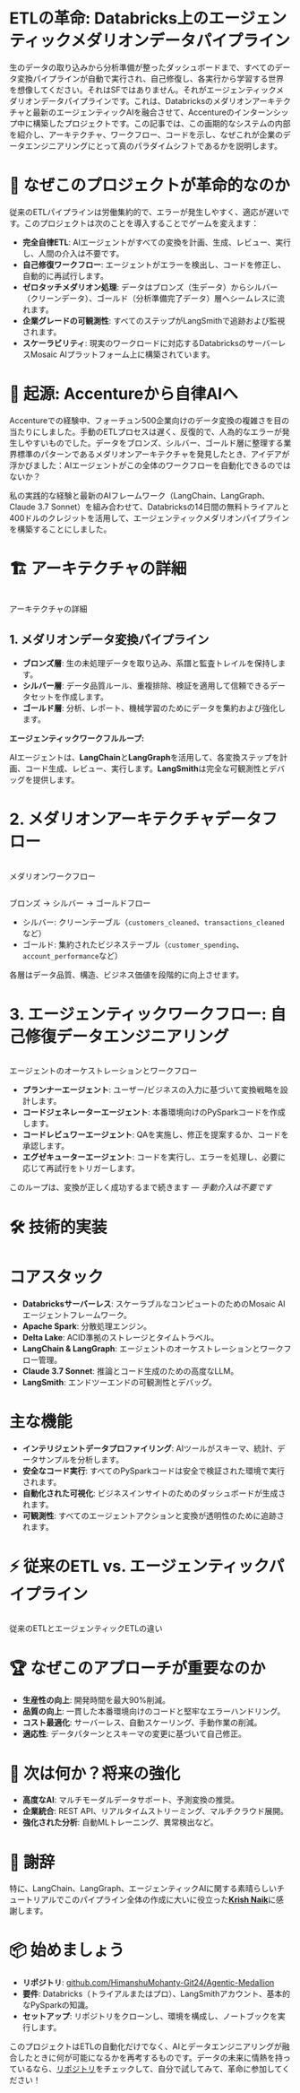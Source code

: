 # ETLの革命: Databricks上のエージェンティックメダリオンデータパイプライン

生のデータの取り込みから分析準備が整ったダッシュボードまで、すべてのデータ変換パイプラインが自動で実行され、自己修復し、各実行から学習する世界を想像してください。それはSFではありません。それがエージェンティックメダリオンデータパイプラインです。これは、Databricksのメダリオンアーキテクチャと最新のエージェンティックAIを融合させて、Accentureのインターンシップ中に構築したプロジェクトです。この記事では、この画期的なシステムの内部を紹介し、アーキテクチャ、ワークフロー、コードを示し、なぜこれが企業のデータエンジニアリングにとって真のパラダイムシフトであるかを説明します。

# 🚀 なぜこのプロジェクトが革命的なのか

従来のETLパイプラインは労働集約的で、エラーが発生しやすく、適応が遅いです。このプロジェクトは次のことを導入することでゲームを変えます：

* **完全自律ETL**: AIエージェントがすべての変換を計画、生成、レビュー、実行し、人間の介入は不要です。
* **自己修復ワークフロー**: エージェントがエラーを検出し、コードを修正し、自動的に再試行します。
* **ゼロタッチメダリオン処理**: データはブロンズ（生データ）からシルバー（クリーンデータ）、ゴールド（分析準備完了データ）層へシームレスに流れます。
* **企業グレードの可観測性**: すべてのステップがLangSmithで追跡および監視されます。
* **スケーラビリティ**: 現実のワークロードに対応するDatabricksのサーバーレスMosaic AIプラットフォーム上に構築されています。

# 📖 起源: Accentureから自律AIへ

Accentureでの経験中、フォーチュン500企業向けのデータ変換の複雑さを目の当たりにしました。手動のETLプロセスは遅く、反復的で、人為的なエラーが発生しやすいものでした。データをブロンズ、シルバー、ゴールド層に整理する業界標準のパターンであるメダリオンアーキテクチャを発見したとき、アイデアが浮かびました：AIエージェントがこの全体のワークフローを自動化できるのではないか？

私の実践的な経験と最新のAIフレームワーク（LangChain、LangGraph、Claude 3.7 Sonnet）を組み合わせて、Databricksの14日間の無料トライアルと400ドルのクレジットを活用して、エージェンティックメダリオンパイプラインを構築することにしました。

# 🏗️ アーキテクチャの詳細

![]()

アーキテクチャの詳細

## **1. メダリオンデータ変換パイプライン**

* **ブロンズ層**: 生の未処理データを取り込み、系譜と監査トレイルを保持します。
* **シルバー層**: データ品質ルール、重複排除、検証を適用して信頼できるデータセットを作成します。
* **ゴールド層**: 分析、レポート、機械学習のためにデータを集約および強化します。

**エージェンティックワークフルループ:**

AIエージェントは、**LangChain**と**LangGraph**を活用して、各変換ステップを計画、コード生成、レビュー、実行します。**LangSmith**は完全な可観測性とデバッグを提供します。

# 2. メダリオンアーキテクチャデータフロー

![]()

メダリオンワークフロー

![]()

ブロンズ → シルバー → ゴールドフロー

* シルバー: クリーンテーブル（`customers_cleaned`、`transactions_cleaned`など）
* ゴールド: 集約されたビジネステーブル（`customer_spending`、`account_performance`など）

各層はデータ品質、構造、ビジネス価値を段階的に向上させます。

# 3. エージェンティックワークフロー: 自己修復データエンジニアリング

![]()

エージェントのオーケストレーションとワークフロー

* **プランナーエージェント**: ユーザー/ビジネスの入力に基づいて変換戦略を設計します。
* **コードジェネレーターエージェント**: 本番環境向けのPySparkコードを作成します。
* **コードレビュワーエージェント**: QAを実施し、修正を提案するか、コードを承認します。
* **エグゼキューターエージェント**: コードを実行し、エラーを処理し、必要に応じて再試行をトリガーします。

このループは、変換が正しく成功するまで続きます — *手動介入は不要です*

# 🛠️ 技術的実装

# コアスタック

* **Databricksサーバーレス**: スケーラブルなコンピュートのためのMosaic AIエージェントフレームワーク。
* **Apache Spark**: 分散処理エンジン。
* **Delta Lake**: ACID準拠のストレージとタイムトラベル。
* **LangChain & LangGraph**: エージェントのオーケストレーションとワークフロー管理。
* **Claude 3.7 Sonnet**: 推論とコード生成のための高度なLLM。
* **LangSmith**: エンドツーエンドの可観測性とデバッグ。

# 主な機能

* **インテリジェントデータプロファイリング**: AIツールがスキーマ、統計、データサンプルを分析します。
* **安全なコード実行**: すべてのPySparkコードは安全で検証された環境で実行されます。
* **自動化された可視化**: ビジネスインサイトのためのダッシュボードが生成されます。
* **可観測性**: すべてのエージェントアクションと変換が透明性のために追跡されます。

# ⚡ 従来のETL vs. エージェンティックパイプライン

![]()

従来のETLとエージェンティックETLの違い

# 🏆 なぜこのアプローチが重要なのか

* **生産性の向上**: 開発時間を最大90%削減。
* **品質の向上**: 一貫した本番環境向けのコードと堅牢なエラーハンドリング。
* **コスト最適化**: サーバーレス、自動スケーリング、手動作業の削減。
* **適応性**: データパターンとスキーマの変更に基づいて自己修正。

# 🔮 次は何か？将来の強化

* **高度なAI**: マルチモーダルデータサポート、予測変換の推奨。
* **企業統合**: REST API、リアルタイムストリーミング、マルチクラウド展開。
* **強化された分析**: 自動MLトレーニング、異常検出など。

# 🙏 謝辞

特に、LangChain、LangGraph、エージェンティックAIに関する素晴らしいチュートリアルでこのパイプライン全体の作成に大いに役立った[**Krish Naik**](https://www.youtube.com/%40krishnaik06)に感謝します。

# 📦 始めましょう

* **リポジトリ**: [github.com/HimanshuMohanty-Git24/Agentic-Medallion](https://github.com/HimanshuMohanty-Git24/Agentic-Medallion)
* **要件**: Databricks（トライアルまたはプロ）、LangSmithアカウント、基本的なPySparkの知識。
* **セットアップ**: リポジトリをクローンし、環境を構成し、ノートブックを実行します。

このプロジェクトはETLの自動化だけでなく、AIとデータエンジニアリングが融合したときに何が可能になるかを再考するものです。データの未来に情熱を持っているなら、[リポジトリ](https://github.com/HimanshuMohanty-Git24/Agentic-Medallion)をチェックして、自分で試してみて、革命に参加してください！